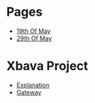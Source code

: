 # Pages


- [19th Of May](posts/maynt.md)
- [29th Of May](posts/may29.md) 

# Xbava Project

- [Explanation](posts/may29.md)
- [Gateway](xbava/readme.md)
